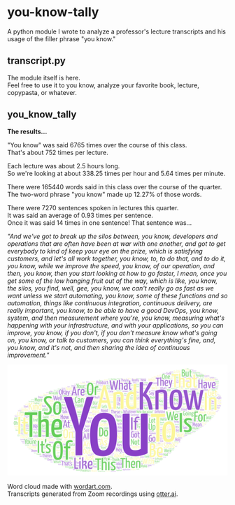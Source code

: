 # you-know-tally
A python module I wrote to analyze a professor's lecture transcripts and his usage of the filler phrase "you know." 

## transcript.py
The module itself is here.  
Feel free to use it to you know, analyze your favorite book, lecture, copypasta, or whatever.  

## you_know_tally
**The results...**  

"You know" was said 6765 times over the course of this class.  
That's about 752 times per lecture.  

Each lecture was about 2.5 hours long.  
So we're looking at about 338.25 times per hour and 5.64 times per minute.  

There were 165440 words said in this class over the course of the quarter.   
The two-word phrase "you know" made up 12.27% of those words.  

There were 7270 sentences spoken in lectures this quarter.  
It was said an average of 0.93 times per sentence.  
Once it was said 14 times in one sentence! That sentence was...  

_"And we've got to break up the silos between, you know, developers and operations that are often have been at war with one another, and got to get everybody to kind of keep your eye on the prize, which is satisfying customers, and let's all work together, you know, to, to do that, and to do it, you know, while we improve the speed, you know, of our operation, and then, you know, then you start looking at how to go faster, I mean, once you get some of the low hanging fruit out of the way, which is like, you know, the silos, you find, well, gee, you know, we can't really go as fast as we want unless we start automating, you know, some of these functions and so automation, things like continuous integration, continuous delivery, are really important, you know, to be able to have a good DevOps, you know, system, and then measurement where you're, you know, measuring what's happening with your infrastructure, and with your applications, so you can improve, you know, if you don't, if you don't measure know what's going on, you know, or talk to customers, you can think everything's fine, and, you know, and it's not, and then sharing the idea of continuous improvement."_  

![word cloud](word_cloud.png)

Word cloud made with [wordart.com](https:/wordart.com).  
Transcripts generated from Zoom recordings using [otter.ai](https://otter.ai).  
